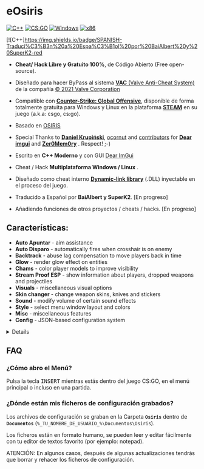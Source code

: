 # eOsiris 
[![C++](https://img.shields.io/badge/language-C%2B%2B-%23f34b7d.svg?style=plastic)](https://en.wikipedia.org/wiki/C%2B%2B) 
[![CS:GO](https://img.shields.io/badge/game-CS%3AGO-yellow.svg?style=plastic)](https://store.steampowered.com/app/730/CounterStrike_Global_Offensive/) 
[![Windows](https://img.shields.io/badge/platform-Windows-0078d7.svg?style=plastic)](https://en.wikipedia.org/wiki/Microsoft_Windows) 
[![x86](https://img.shields.io/badge/arch-x86-red.svg?style=plastic)](https://en.wikipedia.org/wiki/X86)

[![C++]https://img.shields.io/badge/SPANISH-Traduci%C3%B3n%20a%20Espa%C3%B1ol%20por%20BaiAlbert%20y%20SuperK2-red

- **Cheat/ Hack Libre y Gratuito 100%**, de Código Abierto (Free open-source).

- Diseñado para hacer ByPass al sistema [**VAC** (Valve Anti-Cheat System)](https://https://support.steampowered.com/kb/7849-RADZ-6869/) de la compañía [© 2021 Valve Corporation](https://www.valvesoftware.com/)

- Compatible con **[Counter-Strike: Global Offensive](https://store.steampowered.com/app/730/CounterStrike_Global_Offensive/?l=spanish)**, disponible de forma totalmente gratuita para Windows y Linux en la plataforma **[STEAM](https://store.steampowered.com)** en su juego  (a.k.a: csgo, cs:go). 

- Basado en [OSIRIS](https://github.com/danielkrupinski/Osiris)

- Special Thanks to **[Daniel Krupiński](https://github.com/danielkrupinski/Osiris)**, [ocornut](https://github.com/ocornut) and [contributors](https://github.com/ocornut/imgui/graphs/contributors) for **[Dear imgui](https://github.com/ocornut/imgui)** and **[Zer0Mem0ry](https://github.com/Zer0Mem0ry)** . Respect! ;-)

- Escrito en **C++ Moderno** y con GUI [Dear ImGui](https://github.com/ocornut/imgui)

- Cheat / Hack **Multiplataforma Windows / Linux** .

- Diseñado como cheat interno **[Dynamic-link library](https://en.wikipedia.org/wiki/Dynamic-link_library)** (.DLL) inyectable en el proceso del juego.

- Traducido a Español por **BaiAlbert y SuperK2**. [En progreso]

- Añadiendo funciones de otros proyectos / cheats / hacks. [En progreso]

## Características:
*   **Auto Apuntar** - aim assistance
*   **Auto Disparo** - automatically fires when crosshair is on enemy
*   **Backtrack** - abuse lag compensation to move players back in time
*   **Glow** - render glow effect on entities
*   **Chams** - color player models to improve visibility
*   **Stream Proof ESP** - show information about players, dropped weapons and projectiles
*   **Visuals** - miscellaneous visual options
*   **Skin changer** - change weapon skins, knives and stickers
*   **Sound** - modify volume of certain sound effects
*   **Style** - select menu window layout and colors
*   **Misc** - miscellaneous features
*   **Config** - JSON-based configuration system

<details>

*   **Aimbot** - aim assistance
    *   **Enabled** - on / off master switch
    *   **On key \[ key \]** - aimbot works only when chosen key is being held
    *   **Aimlock** - brings your aim to the target (affected by Smooth).
    *   **Silent** - aimbot is not visible on your screen (client-sided only)
    *   **Friendly fire** - treat allies as enemies
    *   **Visible only** - aim only on visible players
    *   **Scoped only** - aimbot works only when using scope (applies only to sniper rifles)
    *   **Ignore flash** - ignore flashbang i.e. aim when local player is flashed
    *   **Ignore smoke** - ignore smoke i.e. aim when target is in smoke
    *   **Auto shot** - shoot automatically when target found
    *   **Auto scope** - automatically scopes sniper rifle before shooting
    *   **Bone** - bone which aimbot aims at
    *   **Fov** - field-of-view which aimbot operates \[*0*-*255*\]
    *   **Smooth** - smooth aimbot movement in order to seem more human-like
    *   **Max aim inaccuracy** - maximum weapon inaccuracy allowing aimbot to run, lowering this value will e.g. disable aimbot while jumping or running

*   **Triggerbot** - automatically fires when crosshair is on enemy
    *   **Enabled** - on / off master switch
    *   **On key \[ key \]** - triggerbot works only when chosen key is being held
    *   **Friendly fire** - treat allies as enemies
    *   **Scoped only** - triggerbot works only when using scope (applies only to sniper rifles)
    *   **Ignore flash** - ignore flashbang i.e. shoot when local player is flashed
    *   **Ignore smoke** - ignore smoke i.e. shoot when target is in smoke
    *   **Hitgroup** - body parts on which triggerbot works
    *   **Shot delay** - delay time in ms (milliseconds)
    *   **Min damage** - minimal damage to fire.

*   **Backtrack** - abuse lag compensation in order to move players back in time
    *   **Enabled** - on / off master switch
    *   **Ignore smoke** - ignore smoke i.e. backtrack when target is in smoke
    *   **Time limit** - limit the backtracking window \[*1*-*200*ms\]

*   **Glow** - render glow effect on entities

    *Allies, Enemies, Planting (player planting bomb), Defusing (player defusing bomb), Local player, Weapons (dropped weapons), C4, Planted C4, Chickens, Defuse kits, Projectiles, Hostages, Ragdolls* **/** *All, Visible, Occluded*

    *   **Enabled** - on / off master switch
    *   **Health based** - color is based on player's hp
    *   **Color** - glow color in rgba format
    *   **Style** - glow style { `Default`, `Rim3d`, `Edge`, `Edge Pulse` }

*   **Chams** - color player models to improve visibility

    *Allies, Enemies, Planting (player planting bomb), Defusing (player defusing bomb), Local player, Weapons (dropped weapons), Hands (view model hands), Backtrack (requires backtrack to be enabled), Sleeves (view model)* **/** *All, Visible, Occluded*
    *   **Enabled** - on / off master switch
    *   **Health based** - color is based on player's hp
    *   **Blinking** - change transparency frequently
    *   **Material** - material applied to model { `Normal`, `Flat`, `Animated`, `Platinum`, `Glass`, `Chrome`, `Crystal`, `Silver`, `Gold`, `Plastic`, `Glow` }
    *   **Wireframe** - render triangle mesh instead of solid material
    *   **Cover** - draw chams material on top of the original material instead of overriding it
    *   **Ignore-Z** - draw material through walls

*   **ESP** - show additional information about players and game world
    1.  *Allies, Enemies*
        *   *All, Visible, Occluded*

    2.  *Weapons*

    3.  *Projectiles*
        *   *Flashbang, HE Grenade, Breach Charge, Bump Mine, Decoy Grenade, Molotov, TA Grenade, Smoke Grenade, Snowball*

    4.  *Danger Zone*
        *   *Sentries, Drones, Cash, Cash Dufflebag, Pistol Case, Light Case, Heavy Case, Explosive Case, Tools Case, Full Armor, Armor, Helmet, Parachute, Briefcase, Tablet Upgrade, ExoJump, Ammobox, Radar Jammer*

    *   **Enabled** - on / off master switch
    *   **Font** - esp text font
    *   **Snaplines** - draw snapline to player
    *   **Eye traces** - draw player eye traces (shows where player looks)
    *   **Box** - draw 2D box over player model
    *   **Name** - draw player name
    *   **Health** - draw player health
    *   **Health bar** - draw rectangle indicating player health
    *   **Armor** - draw player armor
    *   **Armor bar** - draw rectangle indicating player armor
    *   **Money** - draw player money
    *   **Head dot** - draw dot on player's head
    *   **Active Weapon** - draw player equipped weapon

*   **Visuals** - miscellaneous visual options
    *   **Disable post-processing** - disable post-processing effects in order to increase FPS
    *   **Inverse ragdoll gravity** - inverse gravitational acceleration on falling player ragdoll corpse (during death sequence)
    *   **No fog** - remove fog from map for better visibility
    *   **No 3d sky** - remove 3d skybox from map - increases FPS
    *   **No visual recoil** - remove visual recoil punch effect
    *   **No hands** - remove arms / hands model from first-person view
    *   **No sleeves** - remove sleeves model from first-person view
    *   **No weapons** - remove weapons model from first-person view
    *   **No smoke** - remove smoke grenade effect
    *   **No blur** - remove blur
    *   **No scope overlay** - remove black overlay while scoping
    *   **No grass** - remove grass from map in Danger Zone mode (`dz_blacksite` and `dz_sirocco` maps)
    *   **No shadows** - disable dynamic shadows
    *   **Wireframe smoke** - render smoke skeleton instead of particle effect
    *   **Zoom \[ key \]** - enable zoom on unzoomable weapons
    *   **Thirdperson** - thirdperson view
    *   **Thirdperson distance** - camera distance in thirdperson view
    *   **View model FOV** - change view model FOV \[*-60*-*0*-*60*\] (0 - actual view model, negative values - decreased view model, positive values - increased view model)
    *   **FOV** - change view FOV \[*-60*-*0*-*60*\] (0 - actual view fov, negative values - decreased, positive values - increased)
    *   **Far Z** - far clipping range, useful after disabling fog on large maps (e.g `dz_sirocco`) to render distant buildings
    *   **Flash reduction** - reduces flashbang grenade effect \[*0*-*100*%\] (0 - full flash, 100 - no flash)
    *   **Brightness** - control game brightness \[*0.0*-*1.0*\]
    *   **Skybox** - change sky(box)
    *   **World color** - set world material ambient light color
    *   **Deagle spinner** - play "spinning" inspect animation when holding Deagle
    *   **Screen effect** - screenspace effect - *Drone cam, Drone cam with noise, Underwater, Healthboost, Dangerzone*
    *   **Hit effect** - show screen effect on enemy hit
    *   **Hit marker** - show a cross detail on enemy hit

*   **Skin changer** - change knives, gloves, weapon skins and stickers

*   **Sound** - modify volume of certain sound effects
    *   **Chicken volume** - volume of chicken sounds

    *Local player, Allies, Enemies*
    *   **Master volume** - overall volume of sounds emitted by player
    *   **Headshot volume** - volume of headshot sound (when player gets headshoted)
    *   **Weapon volume** - volume of player weapon shots
    *   **Footstep volume** - volume of player footsteps

*   **Misc** - miscellaneous features
    *   **Menu key \[ key \]** - menu toggle key

    *   **Menu style** - menu style toggle (*Classic* **/** *One window*)

    *   **Menu colors** - menu color theme (*Dark **/** Light **/** Classic*)

    *   **Anti AFK kick** - avoid auto-kick by server for inactivity

    *   **Auto strafe** - automatically strafe in air following mouse movement

    *   **Bunny hop** - automatically simulate space bar press / release while jump button is being held; increases movement speed

    *   **Clan tag** - set custom clan tag

    *   **Animated clan tag** - animate clan tag

    *   **Fast duck** - remove crouch delay

    *   **Sniper crosshair** - draw crosshair while holding sniper rifle

    *   **Recoil crosshair** - crosshair follows recoil pattern

    *   **Auto pistol** - fire pistols like automatic rifles

    *   **Auto reload** - automatically reload if weapon has empty clip

    *   **Auto accept** - automatically accept competitive match

    *   **Radar hack** - show enemies positions on radar

    *   **Reveal ranks** - show player ranks in scoreboard in competitive modes

    *   **Reveal money** - show enemies' money in scoreboard

    *   **Spectator list** - show nicknames of players spectating you

    *   **Watermark** - show cheat name in the upper-left screen corner and fps & ping in the upper-right corner

    *   **Offscreen Enemies** - draw circles on the screen indicating that there are enemies behind us

    *   **Fix animation LOD** - fix aimbot inaccuracy for players behind local player

    *   **Fix bone matrix** - correct client bone matrix to be closer to server one

    *   **Disable model occlusion** - draw player models even if they are behind thick walls

    *   **Kill message** - print message to chat after killing an enemy

    *   **Name stealer** - mimic other players names

    *   **Custom clantag** - set a custom clantag

    *   **Fast plant** - plants bomb on bombsite border, when holding <kbd>LMB</kbd> or <kbd>E</kbd> key

    *   **Fast Stop** - stops the player faster than normal

    *   **Quick reload** - perform quick weapon switch during reload for faster reload

    *   **Prepare revolver \[ key \]** - keep revolver cocked, optionally on key

    *   **Fix tablet signal** - allow use tablet on underground (dangerzone)

    *   **Hit Sound** - sound emitted when hurting enemy

    *   **Chocked packets** - length of sequence of chocked ticks

    *   **Max angle delta** - maximum viewangles change per tick

    *   **Fake Prime** - set a fake prime (visible in lobby)

    *   **Purchase List** - show the purchased equipment by enemies.

    *   **Reportbot** - automatically report players on server for cheating or other abusive actions
        *   **Enabled** - on / off master switch
        *   **Target** - report target *Enemies/Allies/All*
        *   **Delay** - delay between reports, in seconds
        *   **Aimbot** - report for aim assistance
        *   **Wallhack** - report for visual assistance
        *   **Other** - report for other assistance
        *   **Griefing** - report for griefing
        *   **Abusive Communications** - report for abusive communications

    *   **Unhook** - unload cheat

*   **Config** - JSON-based configuration system
    *   **Create config** - create new configuration file
    *   **Reset config** - restore default configuration settings (does not touch saved configuration)
    *   **Load selected** - load selected configuration file
    *   **Save selected** - save selected configuration file
    *   **Delete selected** - delete selected configuration file
    *   **Reload configs** - reload configs list
</details>


## FAQ

### ¿Cómo abro el Menú?
Pulsa la tecla <kbd>INSERT</kbd> mientras estás dentro del juego CS:GO, en el menú principal o incluso en una partida.

### ¿Dónde están mis ficheros de configuración grabados?
Los archivos de configuración se graban en la Carpeta **`Osiris`** dentro de **`Documentos`** (`%_TU_NOMBRE_DE_USUARIO_%\Documentos\Osiris`).

Los ficheros están en formato humano, se pueden leer y editar fácilmente con tu editor de textos favorito (por ejemplo: notepad).

ATENCIÓN: En algunos casos, después de algunas actualizaciones tendrás que borrar y rehacer los ficheros de configuración.
